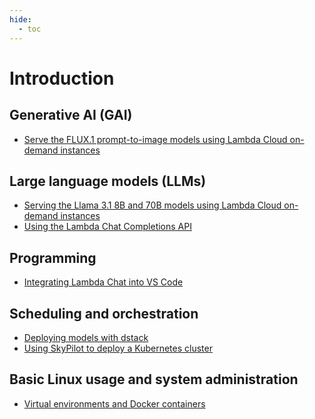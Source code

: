 ```yaml
---
hide:
  - toc
---
```


# Introduction

## Generative AI (GAI)

- [Serve the FLUX.1 prompt-to-image models using Lambda Cloud on-demand
  instances](generative-ai/flux-prompt-to-image.md)

## Large language models (LLMs)

- [Serving the Llama 3.1 8B and 70B models using Lambda Cloud on-demand instances](large-language-models/serving-llama-3-1-docker.md)
- [Using the Lambda Chat Completions API](large-language-models/lambda-chat-api.md)

## Programming

- [Integrating Lambda Chat into VS Code](programming/vs-code-lambda-chat.md)

## Scheduling and orchestration

- [Deploying models with dstack](scheduling-and-orchestration/dstack-vllm-llama-3-1.md)
- [Using SkyPilot to deploy a Kubernetes cluster](scheduling-and-orchestration/skypilot-deploy-kubernetes.md)

## Basic Linux usage and system administration

- [Virtual environments and Docker containers](linux-usage/virtual-environments-containers.md)
